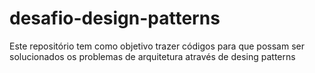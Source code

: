 # desafio-design-patterns
Este repositório tem como objetivo trazer códigos para que possam ser solucionados os problemas de arquitetura através de desing patterns
